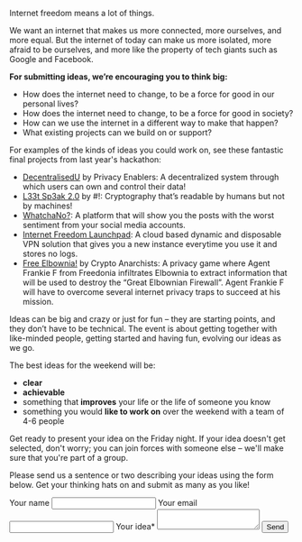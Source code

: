 Internet freedom means a lot of things.

We want an internet that makes us more connected, more ourselves, and more equal. But the internet of today can make us more isolated, more afraid to be ourselves, and more like the property of tech giants such as Google and Facebook.

**For submitting ideas, we’re encouraging you to think big:**

- How does the internet need to change, to be a force for good in our personal lives?
- How does the internet need to change, to be a force for good in society?
- How can we use the internet in a different way to make that happen?
- What existing projects can we build on or support?

For examples of the kinds of ideas you could work on, see these fantastic final projects from last year's hackathon:

- [DecentralisedU](https://github.com/tommycp3/uport) by Privacy Enablers: A decentralized system through which users can own and control their data!
- [L33t Sp3ak 2.0](https://github.com/kendricktan/leetspeak2.0) by #!: Cryptography that’s readable by humans but not by machines!
- [WhatchaNo?](https://github.com/hpand3/whatchano): A platform that will show you the posts with the worst sentiment from your social media accounts.
- [Internet Freedom Launchpad](https://github.com/samuelhbne/vpn-launchpad): A cloud based dynamic and disposable VPN solution that gives you a new instance everytime you use it and stores no logs.
- [Free Elbownia!](https://writer.inklestudios.com/stories/cdnz) by Crypto Anarchists: A privacy game where Agent Frankie F from Freedonia infiltrates Elbownia to extract information that will be used to destroy the “Great Elbownian Firewall”. Agent Frankie F will have to overcome several internet privacy traps to succeed at his mission.

Ideas can be big and crazy or just for fun – they are starting points, and they don’t have to be technical. The event is about getting together with like-minded people, getting started and having fun, evolving our ideas as we go.

The best ideas for the weekend will be:

- **clear**
- **achievable**
- something that **improves** your life or the life of someone you know
- something you would **like to work on** over the weekend with a team of 4-6 people

Get ready to present your idea on the Friday night. If your idea doesn't get selected, don't worry; you can join forces with someone else – we'll make sure that you're part of a group.

Please send us a sentence or two describing your ideas using the form below. Get your thinking hats on and submit as many as you like!

<form name="suggest-an-idea" method="POST" netlify>
  <label for="name-field">Your name</label>
  <input id="name-field" name="name" type="text">
  <label for="email-field">Your email</label>
  <input id="email-field" name="email" type="email">
  <label for="idea-field">Your idea*</label>
  <textarea id="idea-field" name="idea" required></textarea>
  <button type="submit" class="button">Send</button>
</form>
